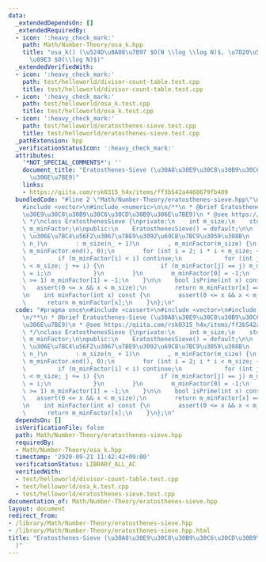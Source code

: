 ```yaml
---
data:
  _extendedDependsOn: []
  _extendedRequiredBy:
  - icon: ':heavy_check_mark:'
    path: Math/Number-Theory/osa_k.hpp
    title: "osa_k() (\u524D\u8A08\u7B97 $O(N \\log \\log N)$, \u7D20\u56E0\u6570\u5206\
      \u89E3 $O(\\log N)$)"
  _extendedVerifiedWith:
  - icon: ':heavy_check_mark:'
    path: test/helloworld/divisor-count-table.test.cpp
    title: test/helloworld/divisor-count-table.test.cpp
  - icon: ':heavy_check_mark:'
    path: test/helloworld/osa_k.test.cpp
    title: test/helloworld/osa_k.test.cpp
  - icon: ':heavy_check_mark:'
    path: test/helloworld/eratosthenes-sieve.test.cpp
    title: test/helloworld/eratosthenes-sieve.test.cpp
  _pathExtension: hpp
  _verificationStatusIcon: ':heavy_check_mark:'
  attributes:
    '*NOT_SPECIAL_COMMENTS*': ''
    document_title: "Eratosthenes-Sieve (\u30A8\u30E9\u30C8\u30B9\u30C6\u30CD\u30B9\
      \u306E\u7BE9)"
    links:
    - https://qiita.com/rsk0315_h4x/items/ff3b542a4468679fb409
  bundledCode: "#line 2 \"Math/Number-Theory/eratosthenes-sieve.hpp\"\n#include <cassert>\n\
    #include <vector>\n#include <numeric>\n\n/**\n * @brief Eratosthenes-Sieve (\u30A8\
    \u30E9\u30C8\u30B9\u30C6\u30CD\u30B9\u306E\u7BE9)\n * @see https://qiita.com/rsk0315_h4x/items/ff3b542a4468679fb409\n\
    \ */\nclass EratosthenesSieve {\nprivate:\n    int m_size;\n    std::vector<int>\
    \ m_minFactor;\n\npublic:\n    EratosthenesSieve() = default;\n\n    // [0, n]\
    \ \u306E\u7BC4\u56F2\u3067\u7BE9\u3092\u69CB\u7BC9\u3059\u308B\n    explicit EratosthenesSieve(int\
    \ n_)\n        : m_size(n_ + 1)\n        , m_minFactor(m_size) {\n        std::iota(m_minFactor.begin(),\
    \ m_minFactor.end(), 0);\n        for (int i = 2; i * i < m_size; ++i) {\n   \
    \         if (m_minFactor[i] < i) continue;\n            for (int j = i * i; j\
    \ < m_size; j += i) {\n                if (m_minFactor[j] == j) m_minFactor[j]\
    \ = i;\n            }\n        }\n        m_minFactor[0] = -1;\n        if (n_\
    \ >= 1) m_minFactor[1] = -1;\n    }\n\n    bool isPrime(int x) const {\n     \
    \   assert(0 <= x && x < m_size);\n        return m_minFactor[x] == x;\n    }\n\
    \n    int minFactor(int x) const {\n        assert(0 <= x && x < m_size);\n  \
    \      return m_minFactor[x];\n    }\n};\n"
  code: "#pragma once\n#include <cassert>\n#include <vector>\n#include <numeric>\n\
    \n/**\n * @brief Eratosthenes-Sieve (\u30A8\u30E9\u30C8\u30B9\u30C6\u30CD\u30B9\
    \u306E\u7BE9)\n * @see https://qiita.com/rsk0315_h4x/items/ff3b542a4468679fb409\n\
    \ */\nclass EratosthenesSieve {\nprivate:\n    int m_size;\n    std::vector<int>\
    \ m_minFactor;\n\npublic:\n    EratosthenesSieve() = default;\n\n    // [0, n]\
    \ \u306E\u7BC4\u56F2\u3067\u7BE9\u3092\u69CB\u7BC9\u3059\u308B\n    explicit EratosthenesSieve(int\
    \ n_)\n        : m_size(n_ + 1)\n        , m_minFactor(m_size) {\n        std::iota(m_minFactor.begin(),\
    \ m_minFactor.end(), 0);\n        for (int i = 2; i * i < m_size; ++i) {\n   \
    \         if (m_minFactor[i] < i) continue;\n            for (int j = i * i; j\
    \ < m_size; j += i) {\n                if (m_minFactor[j] == j) m_minFactor[j]\
    \ = i;\n            }\n        }\n        m_minFactor[0] = -1;\n        if (n_\
    \ >= 1) m_minFactor[1] = -1;\n    }\n\n    bool isPrime(int x) const {\n     \
    \   assert(0 <= x && x < m_size);\n        return m_minFactor[x] == x;\n    }\n\
    \n    int minFactor(int x) const {\n        assert(0 <= x && x < m_size);\n  \
    \      return m_minFactor[x];\n    }\n};\n"
  dependsOn: []
  isVerificationFile: false
  path: Math/Number-Theory/eratosthenes-sieve.hpp
  requiredBy:
  - Math/Number-Theory/osa_k.hpp
  timestamp: '2020-09-21 11:42:42+09:00'
  verificationStatus: LIBRARY_ALL_AC
  verifiedWith:
  - test/helloworld/divisor-count-table.test.cpp
  - test/helloworld/osa_k.test.cpp
  - test/helloworld/eratosthenes-sieve.test.cpp
documentation_of: Math/Number-Theory/eratosthenes-sieve.hpp
layout: document
redirect_from:
- /library/Math/Number-Theory/eratosthenes-sieve.hpp
- /library/Math/Number-Theory/eratosthenes-sieve.hpp.html
title: "Eratosthenes-Sieve (\u30A8\u30E9\u30C8\u30B9\u30C6\u30CD\u30B9\u306E\u7BE9\
  )"
---
```


